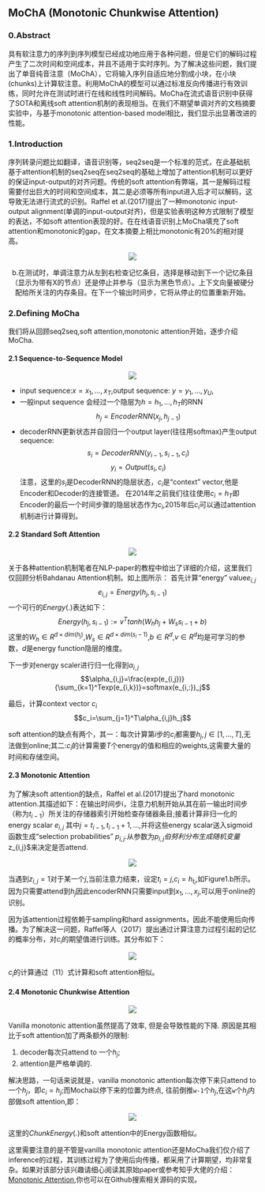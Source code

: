 ## MoChA (Monotonic Chunkwise Attention)


### 0.Abstract

具有软注意力的序列到序列模型已经成功地应用于各种问题，但是它们的解码过程产生了二次时间和空间成本，并且不适用于实时序列。为了解决这些问题，我们提出了单音纯音注意（MoChA），它将输入序列自适应地分割成小块，在小块(chunks)上计算软注意。利用MoChA的模型可以通过标准反向传播进行有效训练，同时允许在测试时进行在线和线性时间解码。MoCha在流式语音识别中获得了SOTA和离线soft attention机制的表现相当。在我们不期望单调对齐的文档摘要实验中，与基于monotonic attention-based model相比，我们显示出显著改进的性能。


### 1.Introduction

序列转录问题比如翻译，语音识别等，seq2seq是一个标准的范式，在此基础航基于attention机制的seq2seq在seq2seq的基础上增加了attention机制可以更好的保证input-output的对齐问题。传统的soft attention有弊端，其一是解码过程需要付出巨大的时间和空间成本，其二是必须等所有input进入后才可以解码，这导致无法进行流式的识别。Raffel et al.(2017)提出了一种monotonic input-output alignment(单调的input-output对齐)，但是实验表明这种方式限制了模型的表达，不如soft attention表现的好。在在线语音识别上MoCha填充了soft attention和monotonic的gap，在文本摘要上相比monotonic有20%的相对提高。

<div align=center>
    <img src="zh-cn/img/ch10/p1.png"   /> 
</div><p align=center>b.在测试时，单调注意力从左到右检查记忆条目，选择是移动到下一个记忆条目（显示为带有X的节点）还是停止并参与（显示为黑色节点）。上下文向量被硬分配给所关注的内存条目。在下一个输出时间步，它将从停止的位置重新开始。</p>


### 2.Defining MoCha

我们将从回顾seq2seq,soft attention,monotonic attention开始，逐步介绍MoCha.

#### 2.1 Sequence-to-Sequence Model

<div align=center>
    <img src="zh-cn/img/ch10/p2.gif"   /> 
</div>

+ input sequence:$x=x_1,...,x_T$,output sequence: $y=y_1,...,y_U$,
+ 一般input sequence 会经过一个隐层为$h=h_1,...,h_T$的RNN
$$h_j=EncoderRNN(x_j,h_{j-1})$$
+ decoderRNN更新状态并自回归一个output layer(往往用softmax)产生output sequence:
$$s_i=DecoderRNN(y_{i-1},s_{i-1},c_i)$$
$$y_i=Output(s_i,c_i)$$
注意，这里的$s_i$是DecoderRNN的隐层状态，$c_i$是“context” vector,他是Encoder和Decoder的连接管道。
在2014年之前我们往往使用$c_i=h_T$即Encoder的最后一个时间步骤的隐层状态作为$c_i$,2015年后$c_i$可以通过attention机制进行计算得到。


#### 2.2 Standard Soft Attention


<div align=center>
    <img src="zh-cn/img/ch10/p3.png"   /> 
</div>

关于各种attention机制笔者在NLP-paper的教程中给出了详细的介绍，这里我们仅回顾分析Bahdanau Attention机制。如上图所示：
首先计算“energy” value$e_{i,j}$
$$e_{i,j}=Energy(h_j,s_{i-1})$$
一个可行的$Energy(.)$表达如下：
$$Energy(h_j,s_{i-1}):=v^Ttanh(W_hh_j+W_ss_{i-1}+b)$$
这里的$W_h \in R^{d \times dim(h_j)}$,$W_s \in R^{d \times dim(s_i-1)}$,$b \in R^{d}$,$v \in R^d$均是可学习的参数，$d$是energy function隐层的维度。

下一步对energy scaler进行归一化得到$\alpha_{i,j}$
$$\alpha_{i,j}=\frac{exp(e_{i,j})}{\sum_{k=1}^Texp(e_{i,k})}=softmax(e_{i,:})_j$$

最后，计算context vector $c_i$
$$c_i=\sum_{j=1}^T\alpha_{i,j}h_j$$

soft attention的缺点有两个，其一：每次计算第$i$步的$c_i$都需要$h_j,j\in [1,...,T]$,无法做到online;其二:$c_i$的计算需要$T$个energy的值和相应的weights,这需要大量的时间和存储空间。 

#### 2.3 Monotonic Attention
<!-- https://zhuanlan.zhihu.com/p/99389088 -->

为了解决soft attention的缺点，Raffel et al.(2017)提出了hard monotonic attention.其描述如下：在输出时间步i，注意力机制开始从其在前一输出时间步（称为$t_{i-1}$）所关注的存储器索引开始检查存储器条目;接着计算非归一化的energy scalar $e_{i,j}$ 其中$j=t_{i-1},t_{i-1}+1,...$,并将这些energy scalar送入sigmoid函数生成“selection probabilities” $p_{i,j}$.从参数为$p_{i,j}伯努利分布生成随机变量$z_{i,j}$来决定是否attend.


<div align=center>
    <img src="zh-cn/img/ch10/p4.png"   /> 
</div>

当遇到$z_{i,j}=1$对于某一个$j$,当前注意力结束，设定$t_i=j$,$c_i=h_{t_i}$,如Figure1.b所示。因为只需要attend到$h_j$因此encoderRNN只需要input到$x_1,...,x_j$,可以用于online的识别。

因为该attention过程依赖于sampling和hard assignments，因此不能使用后向传播。为了解决这一问题，Raffel等人（2017）提出通过计算注意力过程引起的记忆的概率分布，对$c_i$的期望值进行训练。其分布如下：

<div align=center>
    <img src="zh-cn/img/ch10/p5.png"   /> 
</div>

$c_i$的计算通过（11）式计算和soft attention相似。



#### 2.4 Monotonic Chunkwise Attention

<!-- https://zhuanlan.zhihu.com/p/99389088 -->

<div align=center>
    <img src="zh-cn/img/ch10/p6.png"   /> 
</div>

Vanilla monotonic attention虽然提高了效率, 但是会导致性能的下降. 原因是其相比于soft attention加了两条额外的限制: 
1. decoder每次只attend to 一个$h_j$; 
2. attention是严格单调的.

解决思路，一句话来说就是，vanilla monotonic attention每次停下来只attend to 一个$h_j$，即$c_i=h_j$;而Mocha以停下来的位置为终点, 往前倒推`w-1`个$h_j$,在这`w`个$h_j$内部做soft attention,即：

<div align=center>
    <img src="zh-cn/img/ch10/p7.png"   /> 
</div>

这里的$ChunkEnergy(.)$和soft attention中的Energy函数相似。

这里需要注意的是不管是vanilla monotonic attention还是MoCha我们仅介绍了inference的过程，其训练过程为了使用后向传播，都采用了计算期望，均非常复杂。如果对该部分该兴趣请细心阅读其原始paper或参考知乎大佬的介绍：[Monotonic Attention](https://zhuanlan.zhihu.com/p/99389088),你也可以在Github搜索相关源码的实现。